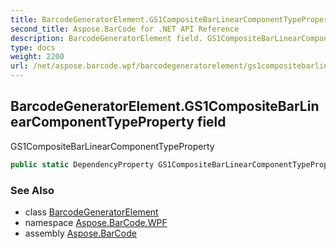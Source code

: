 ```yaml
---
title: BarcodeGeneratorElement.GS1CompositeBarLinearComponentTypeProperty
second_title: Aspose.BarCode for .NET API Reference
description: BarcodeGeneratorElement field. GS1CompositeBarLinearComponentTypeProperty
type: docs
weight: 2200
url: /net/aspose.barcode.wpf/barcodegeneratorelement/gs1compositebarlinearcomponenttypeproperty/
---
```

## BarcodeGeneratorElement.GS1CompositeBarLinearComponentTypeProperty field

GS1CompositeBarLinearComponentTypeProperty

```csharp
public static DependencyProperty GS1CompositeBarLinearComponentTypeProperty;
```

### See Also

* class [BarcodeGeneratorElement](../)
* namespace [Aspose.BarCode.WPF](../../barcodegeneratorelement/)
* assembly [Aspose.BarCode](../../../)


